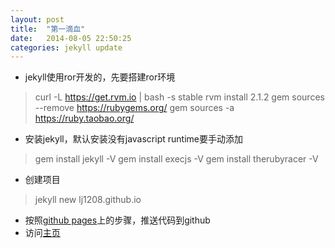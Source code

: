 ```yaml
---
layout: post
title:  "第一滴血"
date:   2014-08-05 22:50:25
categories: jekyll update
---
```


* jekyll使用ror开发的，先要搭建ror环境

> curl -L https://get.rvm.io | bash -s stable
 rvm install 2.1.2
 gem sources --remove https://rubygems.org/
 gem sources -a https://ruby.taobao.org/

* 安装jekyll，默认安装没有javascript runtime要手动添加

> gem install jekyll -V
 gem install execjs -V
 gem install therubyracer -V

* 创建项目

> jekyll new lj1208.github.io


* 按照[github pages](https://pages.github.com/)上的步骤，推送代码到github
* 访问[主页](http://lj1208.github.io)
